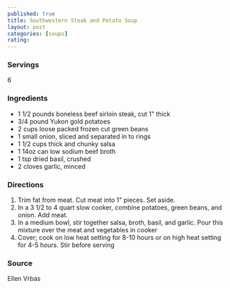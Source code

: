 ```yaml
---
published: true
title: Southwestern Steak and Potato Soup
layout: post
categories: [soups]
rating: 
---
```

### Servings
6

### Ingredients
- 1 1/2 pounds boneless beef sirloin steak, cut 1" thick
- 3/4 pound Yukon gold potatoes
- 2 cups loose packed frozen cut green beans
- 1 small onion, sliced and separated in to rings
- 1 1/2 cups thick and chunky salsa
- 1 14oz can low sodium beef broth
- 1 tsp dried basil, crushed
- 2 cloves garlic, minced

### Directions
1. Trim fat from meat.  Cut meat into 1" pieces.  Set aside.
2. In a 3 1/2 to 4 quart slow cooker, combine potatoes, green beans, and onion.  Add meat.
3. In a medium bowl, stir together salsa, broth, basil, and garlic.  Pour this mixture over the meat and vegetables in cooker
4. Cover; cook on low heat setting for 8-10 hours or on high heat setting for 4-5 hours.  Stir before serving

### Source
Ellen Vrbas
